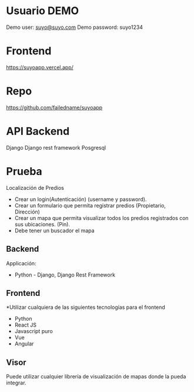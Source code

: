 # Usuario DEMO

Demo user: suyo@suyo.com
Demo password: suyo1234

# Frontend

https://suyoapp.vercel.app/

# Repo

https://github.com/failedname/suyoapp

# API Backend

Django
Django rest framework
Posgresql

# Prueba

Localización de Predios

- Crear un login(Autenticación) (username y password).
- Crear un formulario que permita registrar predios (Propietario, Dirección)
- Crear un mapa que permita visualizar todos los predios registrados con sus ubicaciones. (Pin).
- Debe tener un buscador el mapa

## Backend

Applicación:

- Python - Django, Django Rest Framework

## Frontend

\*Utilizar cualquiera de las siguientes tecnologías para el frontend

- Python
- React JS
- Javascript puro
- Vue
- Angular

## Visor

Puede utilizar cualquier librería de visualización de mapas donde la pueda integrar.
